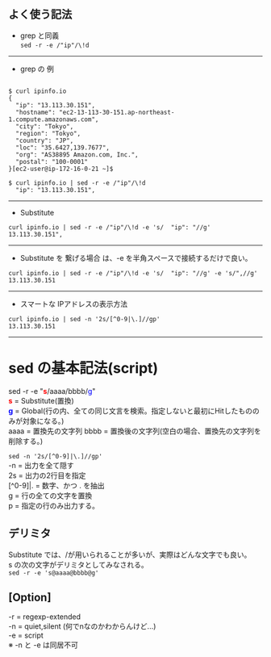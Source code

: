 ## よく使う記法

- grep と同義<BR>
`sed -r -e /"ip"/\!d`  

------------------------------------------------------------------------
- grep の 例
~~~

$ curl ipinfo.io
{
  "ip": "13.113.30.151",
  "hostname": "ec2-13-113-30-151.ap-northeast-1.compute.amazonaws.com",
  "city": "Tokyo",
  "region": "Tokyo",
  "country": "JP",
  "loc": "35.6427,139.7677",
  "org": "AS38895 Amazon.com, Inc.",
  "postal": "100-0001"
}[ec2-user@ip-172-16-0-21 ~]$

$ curl ipinfo.io | sed -r -e /"ip"/\!d
  "ip": "13.113.30.151",
~~~
------------------------------------------------------------------------
- Substitute
~~~
curl ipinfo.io | sed -r -e /"ip"/\!d -e 's/  "ip": "//g' 
13.113.30.151",
~~~
------------------------------------------------------------------------
- Substitute を 繋げる場合 は、-e を半角スペースで接続するだけで良い。
~~~
curl ipinfo.io | sed -r -e /"ip"/\!d -e 's/  "ip": "//g' -e 's/",//g'
13.113.30.151
~~~
------------------------------------------------------------------------
- スマートな IPアドレスの表示方法<BR>
~~~
curl ipinfo.io | sed -n '2s/[^0-9|\.]//gp'
13.113.30.151
~~~
------------------------------------------------------------------------

# sed の基本記法(script)
sed -r -e "<font color=red>**s**</font>/aaaa/bbbb/<font color=blue>g</font>"<BR>
<font color=red>**s**</font> = Substitute(置換)<BR>
<font color=blue>**g**</font> = Global(行の内、全ての同じ文言を検索。指定しないと最初にHitしたもののみが対象になる。)<BR>
aaaa = 置換先の文字列
bbbb = 置換後の文字列(空白の場合、置換先の文字列を削除する。)

`sed -n '2s/[^0-9]|\.]//gp'`<BR>
-n = 出力を全て隠す<BR>
2s = 出力の2行目を指定<BR>
[^0-9]|\. = 数字、かつ . を抽出<BR>
g = 行の全ての文字を置換<BR>
p = 指定の行のみ出力する。<BR>

## デリミタ
Substitute では、/が用いられることが多いが、実際はどんな文字でも良い。<BR>
s の次の文字がデリミタとしてみなされる。<BR>
`sed -r -e 's@aaaa@bbbb@g'`

## [Option]

-r = regexp-extended<BR>
-n = quiet,silent (何でnなのかわからんけど...)<BR>
-e = script<BR>
※ -n と -e は同居不可<BR>


